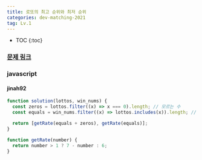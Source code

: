 ```yaml
---
title: 로또의 최고 순위와 최저 순위
categories: dev-matching-2021
tag: Lv.1
---
```


- TOC
  {:toc}

### [문제 링크](https://programmers.co.kr/learn/courses/30/lessons/77484)

### javascript

#### jinah92

```javascript
function solution(lottos, win_nums) {
  const zeros = lottos.filter((x) => x === 0).length; // 모르는 수
  const equals = win_nums.filter((x) => lottos.includes(x)).length; // 일치하는 수

  return [getRate(equals + zeros), getRate(equals)];
}

function getRate(number) {
  return number > 1 ? 7 - number : 6;
}
```
